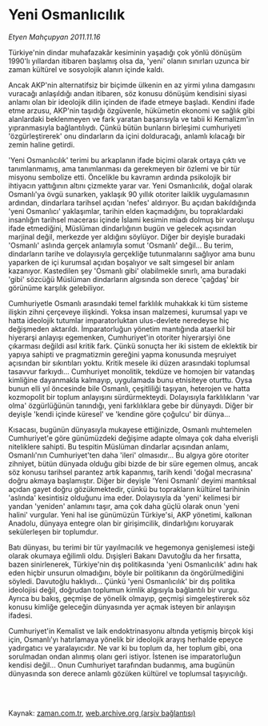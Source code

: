 # Yeni Osmanlıcılık

*Etyen Mahçupyan 2011.11.16*

<td class="columnist-detail">
<p>Türkiye'nin dindar muhafazakâr kesiminin yaşadığı çok yönlü dönüşüm 1990'lı yıllardan itibaren başlamış olsa da, 'yeni' olanın sınırları uzunca bir zaman kültürel ve sosyolojik alanın içinde kaldı.</p>
<p>
<div id="haberMetinDiv">
<p> Ancak AKP'nin alternatifsiz bir biçimde ülkenin en az yirmi yılına damgasını vuracağı anlaşıldığı andan itibaren, söz konusu dönüşüm kendisini siyasi anlamı olan bir ideolojik dilin içinden de ifade etmeye başladı. Kendini ifade etme arzusu, AKP'nin taşıdığı özgüvenle, hükümetin ekonomi ve sağlık gibi alanlardaki beklenmeyen ve fark yaratan başarısıyla ve tabii ki Kemalizm'in yıpranmasıyla bağlantılıydı. Çünkü bütün bunların birleşimi cumhuriyeti 'özgürleştirerek' onu dindarların da içini dolduracağı, anlamlı kılacağı bir zemin haline getirdi.
<p>'Yeni Osmanlıcılık' terimi bu arkaplanın ifade biçimi olarak ortaya çıktı ve tanımlanmamış, ama tanımlanması da gerekmeyen bir özlemi ve bir tür misyonu sembolize etti. Öncelikle bu kavramın ardında psikolojik bir ihtiyacın yattığının altını çizmekte yarar var. Yeni Osmanlıcılık, doğal olarak Osmanlı'ya övgü sunarken, yaklaşık 90 yıllık otoriter laiklik uygulamasının ardından, dindarlara tarihsel açıdan 'nefes' aldırıyor. Bu açıdan bakıldığında 'yeni Osmanlıcı' yaklaşımlar, tarihin elden kaçmadığını, bu topraklardaki insanlığın tarihsel macerası içinde İslami kesimin miadı dolmuş bir varoluşu ifade etmediğini, Müslüman dindarlığının bugün ve gelecek açısından marjinal değil, merkezde yer aldığını söylüyor. Diğer bir deyişle buradaki 'Osmanlı' aslında gerçek anlamıyla somut 'Osmanlı' değil... Bu terim, dindarların tarihe ve dolayısıyla gerçekliğe tutunmalarını sağlıyor ama bunu yaparken de içi kurumsal açıdan boşalıyor ve salt simgesel bir anlam kazanıyor. Kastedilen şey 'Osmanlı gibi' olabilmekle sınırlı, ama buradaki 'gibi' sözcüğü Müslüman dindarların algısında son derece 'çağdaş' bir görünüme karşılık gelebiliyor.
<p>Cumhuriyetle Osmanlı arasındaki temel farklılık muhakkak ki tüm sisteme ilişkin zihni çerçeveye ilişkindi. Yoksa insan malzemesi, kurumsal yapı ve hatta ideolojik tutumlar imparatorluktan ulus-devlete neredeyse hiç değişmeden aktarıldı. İmparatorluğun yönetim mantığında ataerkil bir hiyerarşi anlayışı egemenken, Cumhuriyet'in otoriter hiyerarşiyi öne çıkarması değildi asıl kritik fark. Çünkü sonuçta her iki sistem de eklektik bir yapıya sahipti ve pragmatizmin gereğini yapma konusunda meşruiyet açısından bir sıkıntıları yoktu. Kritik mesele iki düzen arasındaki toplumsal tasavvur farkıydı... Cumhuriyet monolitik, tekdüze ve homojen bir vatandaş kimliğine dayanmakla kalmayıp, uygulamada bunu etnisiteye oturttu. Oysa bunun elli yıl öncesinde bile Osmanlı, çeşitliliği taşıyan, heterojen ve hatta kozmopolit bir toplum anlayışını sürdürmekteydi. Dolayısıyla farklılıkların 'var olma' özgürlüğünün tanındığı, yeni farklılıklara gebe bir dünyaydı. Diğer bir deyişle 'kendi içinde küresel' ve 'kendine göre çoğulcu' bir dünya...
<p>Kısacası, bugünün dünyasıyla mukayese ettiğinizde, Osmanlı muhtemelen Cumhuriyet'e göre günümüzdeki değişime adapte olmaya çok daha elverişli niteliklere sahipti. Bu tespitin Müslüman dindarlar açısından anlamı, Osmanlı'nın Cumhuriyet'ten daha 'ileri' olmasıdır... Bu algıya göre otoriter zihniyet, bütün dünyada olduğu gibi bizde de bir süre egemen olmuş, ancak söz konusu tarihsel parantez artık kapanmış, tarih kendi 'doğal mecrasına' doğru akmaya başlamıştır. Diğer bir deyişle 'Yeni Osmanlı' deyimi mantıksal açıdan gayet doğru gözükmektedir, çünkü bu toprakların kültürel tarihinin 'aslında' kesintisiz olduğunu ima eder. Dolayısıyla da 'yeni' kelimesi bir yandan 'yeniden' anlamını taşır, ama çok daha güçlü olarak onun 'yeni halini' vurgular. Yeni hal ise günümüzün Türkiye'si, AKP yönetimi, kalkınan Anadolu, dünyaya entegre olan bir girişimcilik, dindarlığını koruyarak sekülerleşen bir toplumdur.
<p>Batı dünyası, bu terimi bir tür yayılmacılık ve hegemonya genişlemesi isteği olarak okumaya eğilimli oldu. Dışişleri Bakanı Davutoğlu da her fırsatta, bazen sinirlenerek, Türkiye'nin dış politikasında 'yeni Osmanlıcılık' adını hak eden hiçbir unsurun olmadığını, böyle bir politikanın da öngörülmediğini söyledi. Davutoğlu haklıydı... Çünkü 'yeni Osmanlıcılık' bir dış politika ideolojisi değil, doğrudan toplumun kimlik algısıyla bağlantılı bir vurgu. Ayrıca bu bakış, geçmişe de yönelik olmayıp, geçmişi simgeleştirerek söz konusu kimliğe geleceğin dünyasında yer açmak isteyen bir anlayışın ifadesi.
<p>Cumhuriyet'in Kemalist ve laik endoktrinasyonu altında yetişmiş birçok kişi için, Osmanlı'yı hatırlamaya yönelik bir ideolojik arayış herhalde epeyce yadırgatıcı ve yaralayıcıdır. Ne var ki bu toplum da, her toplum gibi, ona sorulmadan ondan alınmış olanı geri istiyor. İstenen ise imparatorluğun kendisi değil... Onun Cumhuriyet tarafından budanmış, ama bugünün dünyasında son derece anlamlı gözüken kültürel ve toplumsal taşıyıcılığı.</p></p></p></p></p></p></div>
</p>


<p><br>
		 </br></p></td>

Kaynak: [zaman.com.tr](http://zaman.com.tr/yazar.do?yazino=1202474), [web.archive.org (arşiv bağlantısı)](http://web.archive.org/web/20111119193148/http://www.zaman.com.tr:80/yazar.do?yazino=1202474)
